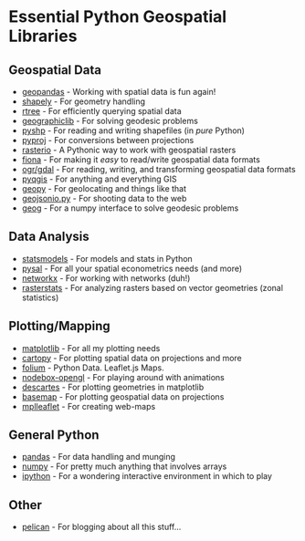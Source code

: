 # Essential Python Geospatial Libraries

## Geospatial Data

* [geopandas][] - Working with spatial data is fun again!
* [shapely][] - For geometry handling
* [rtree][] - For efficiently querying spatial data
* [geographiclib][] - For solving geodesic problems
* [pyshp][] - For reading and writing shapefiles (in _pure_ Python)
* [pyproj][] - For conversions between projections
* [rasterio][] - A Pythonic way to work with geospatial rasters
* [fiona][] - For making it _easy_ to read/write geospatial data formats
* [ogr/gdal][] - For reading, writing, and transforming geospatial data formats
* [pyqgis][] - For anything and everything GIS
* [geopy][] - For geolocating and things like that
* [geojsonio.py][] - For shooting data to the web
* [geog][] - For a numpy interface to solve geodesic problems

## Data Analysis

* [statsmodels][] - For models and stats in Python
* [pysal][] - For all your spatial econometrics needs (and more)
* [networkx][] - For working with networks (duh!)
* [rasterstats][] - For analyzing rasters based on vector geometries (zonal statistics)

## Plotting/Mapping

* [matplotlib][] - For all my plotting needs
* [cartopy][] - For plotting spatial data on projections and more
* [folium][] - Python Data. Leaflet.js Maps.
* [nodebox-opengl][] - For playing around with animations
* [descartes][] - For plotting geometries in matplotlib
* [basemap][] - For plotting geospatial data on projections
* [mplleaflet][] - For creating web-maps

## General Python

* [pandas][] - For data handling and munging
* [numpy][] - For pretty much anything that involves arrays
* [ipython][] - For a wondering interactive environment in which to play

## Other

* [pelican][] - For blogging about all this stuff...

[mplleaflet]: https://github.com/jwass/mplleaflet
[geojsonio.py]: https://github.com/jwass/geojsonio.py
[basemap]: https://github.com/matplotlib/basemap
[rasterio]: https://github.com/mapbox/rasterio
[pandas]: http://pandas.pydata.org/
[geopandas]: https://github.com/kjordahl/geopandas
[shapely]: https://pypi.python.org/pypi/Shapely
[cartopy]: http://scitools.org.uk/cartopy/
[rtree]: http://toblerity.github.io/rtree/
[nodebox-opengl]: http://www.cityinabottle.org/nodebox/
[statsmodels]: http://statsmodels.sourceforge.net/
[numpy]: http://www.numpy.org/
[geopy]: https://code.google.com/p/geopy/
[ipython]: http://ipython.org/
[freetype-py]: https://code.google.com/p/freetype-py/
[ogr/gdal]: https://pypi.python.org/pypi/GDAL/
[matplotlib]: http://matplotlib.org/
[fiona]: http://toblerity.github.io/fiona/
[folium]: https://github.com/python-visualization/folium
[networkx]: http://networkx.github.io/
[pelican]: http://docs.getpelican.com/en/3.2/
[pyqgis]: http://www.qgis.org/pyqgis-cookbook/
[pysal]: http://pysal.org
[geographiclib]: http://geographiclib.sourceforge.net/
[pyproj]: https://code.google.com/p/pyproj/
[pyshp]: https://code.google.com/p/pyshp/
[descartes]: https://pypi.python.org/pypi/descartes
[rasterstats]: https://github.com/perrygeo/python-raster-stats
[geog]: https://github.com/jwass/geog

